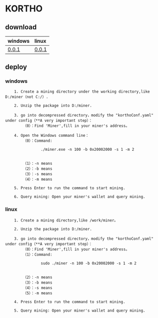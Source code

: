 # KORTHO
## download
|windows | linux |
|  :----  | :----  |
|  [0.0.1](https://www.kortho.org/file/windows/miner_windows_001.zip)  | [0.0.1](https://www.kortho.org/file/linux/miner_linux_001.zip) |

## deploy
### windows
        1. Create a mining directory under the working directory,like D:/miner（not C:/）.

        2. Unzip the package into D:/miner.

        3. go into decompressed directory，modify the "korthoConf.yaml" under config（**A very important step）：
            （0）：Find 'Miner',fill in your miner's address。

        4. Open the Windows command line：        
            （0）：Command:
```
                ./miner.exe -n 100 -b 0x20002000 -s 1 -m 2
             
```
            （1）：-n means
            （2）：-b means
            （3）：-s means
            （4）：-m means

        5. Press Enter to run the command to start mining.

        6. Query mining: Open your miner's wallet and query mining.

### linux

        1. Create a mining directory,like /work/miner。

        2. Unzip the package into D:/miner.

        3. go into decompressed directory，modify the "korthoConf.yaml" under config（**A very important step）：
            （0）：Find 'Miner',fill in your miner's address。
            （1）：Command:
```
                sudo ./miner -n 100 -b 0x20002000 -s 1 -m 2
             
```             
            （2）：-n means
            （3）：-b means
            （4）：-s means
            （5）：-m means

        4. Press Enter to run the command to start mining.

        5. Query mining: Open your miner's wallet and query mining.


